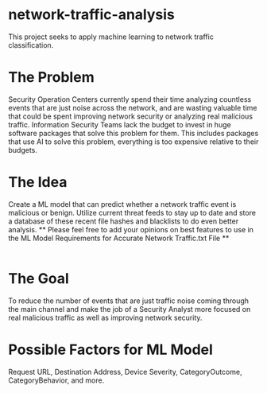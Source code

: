 # network-traffic-analysis
This project seeks to apply machine learning to network traffic classification.

# The Problem
Security Operation Centers currently spend their time analyzing countless events that are just noise across the network, and are wasting valuable time that could be spent improving network security or analyzing real malicious traffic.
Information Security Teams lack the budget to invest in huge software packages that solve this problem for them. This includes packages that use AI to solve this problem, everything is too expensive relative to their budgets.

# The Idea
Create a ML model that can predict whether a network traffic event is malicious or benign. Utilize current threat feeds to stay up to date and store a database of these recent file hashes and blacklists to do even better analysis. ** Please feel free to add your opinions on best features to use in the ML Model Requirements for Accurate Network Traffic.txt File **<br><br>

# The Goal
To reduce the number of events that are just traffic noise coming through the main channel and make the job of a Security Analyst more focused on real malicious traffic as well as improving network security. 

# Possible Factors for ML Model
 Request URL, Destination Address, Device Severity, CategoryOutcome, CategoryBehavior, and more.
